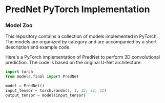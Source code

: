 # PredNet PyTorch Implementation

### Model Zoo

This repository contains a collection of models implemented in PyTorch. The models are organized by category and are accompanied by a short description and example code.

Here's a PyTorch implementation of PredNet to perform 3D convolutional prediction. The code is based on the original U-Net architecture. 


```python
import torch
from models.final import PredNet

model = PredNet()
input_tensor = torch.randn(1, 1, 32, 32, 32)
output_tensor = model(input_tensor)
```